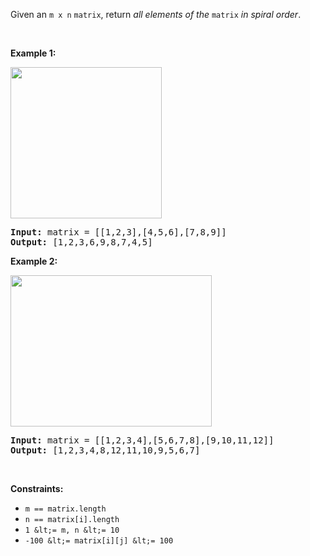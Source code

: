 Given an `` m x n `` `` matrix ``, return _all elements of the_ `` matrix `` _in spiral order_.

&nbsp;

__Example 1:__

<img alt="" src="https://assets.leetcode.com/uploads/2020/11/13/spiral1.jpg" style="width: 242px; height: 242px;"/>

<pre>
<strong>Input:</strong> matrix = [[1,2,3],[4,5,6],[7,8,9]]
<strong>Output:</strong> [1,2,3,6,9,8,7,4,5]
</pre>

__Example 2:__

<img alt="" src="https://assets.leetcode.com/uploads/2020/11/13/spiral.jpg" style="width: 322px; height: 242px;"/>

<pre>
<strong>Input:</strong> matrix = [[1,2,3,4],[5,6,7,8],[9,10,11,12]]
<strong>Output:</strong> [1,2,3,4,8,12,11,10,9,5,6,7]
</pre>

&nbsp;

__Constraints:__

*   `` m == matrix.length ``
*   `` n == matrix[i].length ``
*   `` 1 &lt;= m, n &lt;= 10 ``
*   `` -100 &lt;= matrix[i][j] &lt;= 100 ``